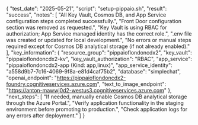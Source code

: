 {
  "test_date": "2025-05-21",
  "script": "setup-pippaio.sh",
  "result": "success",
  "notes": [
    "All Key Vault, Cosmos DB, and App Service configuration steps completed successfully.",
    "Front Door configuration section was removed as requested.",
    "Key Vault is using RBAC for authorization; App Service managed identity has the correct role.",
    ".env file was created or updated for local development.",
    "No errors or manual steps required except for Cosmos DB analytical storage (if not already enabled)."
  ],
  "key_information": {
    "resource_group": "pippaioflondoncdx2",
    "key_vault": "pippaioflondoncdx2-kv",
    "key_vault_authorization": "RBAC",
    "app_service": "pippaioflondoncdx2-app (Kind: app,linux)",
    "app_service_identity": "a558d9b7-7c16-4069-9f8a-e81d4caf75b2",
    "database": "simplechat",
    "openai_endpoint": "https://pippaioflondoncdx2-foundry.cognitiveservices.azure.com",
    "text_to_image_endpoint": "https://anton-mawwj0d2-westus3.cognitiveservices.azure.com"
  },
  "next_steps": [
    "If needed, manually enable Cosmos DB analytical storage through the Azure Portal.",
    "Verify application functionality in the staging environment before promoting to production.",
    "Check application logs for any errors after deployment."
  ]
}
